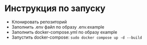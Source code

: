 # Инструкция по запуску

- Клонировать репозиторий
- Заполнить .env файл по образу .env.example
- Заполнить docker-compose.yml по образу example
- Запустить docker-compose: ```sudo docker compose up -d --build```